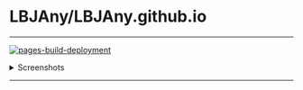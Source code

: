 # LBJAny/LBJAny.github.io
***




[![pages-build-deployment](https://github.com/LBJAny/LBJAny.github.io/actions/workflows/pages/pages-build-deployment/badge.svg)](https://github.com/LBJAny/LBJAny.github.io/actions/workflows/pages/pages-build-deployment)

<details><summary>Screenshots</summary>



</details>


***

